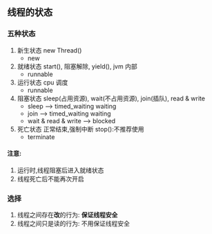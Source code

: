 ## 线程的状态

### 五种状态

1. 新生状态 new Thread()
   - new
2. 就绪状态 start(), 阻塞解除, yield(), jvm 内部
   - runnable
3. 运行状态 cpu 调度
   - runnable
4. 阻塞状态 sleep(占用资源), wait(不占用资源), join(插队), read & write
   - sleep --> timed_waiting waiting
   - join --> timed_waiting waiting
   - wait & read & write --> blocked
5. 死亡状态 正常结束,强制中断 stop():不推荐使用
   - terminate

#### 注意:

1. 运行时,线程阻塞后进入就绪状态
2. 线程死亡后不能再次开启

### 选择

1. 线程之间存在**改**的行为: **保证线程安全**
2. 线程之间只是读的行为: 不用保证线程安全
